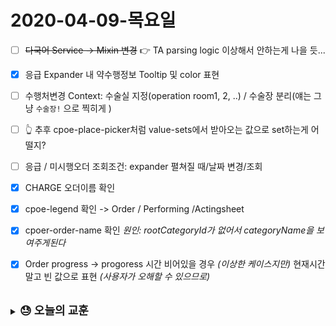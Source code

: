 # 2020-04-09-목요일

- [ ] ~~다국어 Service -> Mixin 변경~~ 👉 TA parsing logic 이상해서 안하는게 나을 듯...
- [x] 응급 Expander 내 약수행정보 Tooltip 및 color 표현
- [ ] 수행처변경 Context: 수술실 지정(operation room1, 2, ..) / 수술장 분리(얘는 그냥 `수술장!` 으로 찍히게 )
- [ ] 👆 추후 cpoe-place-picker처럼 value-sets에서 받아오는 값으로 set하는게 어떨지?
- [ ] 응급 / 미시행오더 조회조건: expander 펼쳐질 때/날짜 변경/조회
- [x] CHARGE 오더이름 확인
- [x] cpoe-legend 확인 -> Order / Performing /Actingsheet
- [x] cpoer-order-name 확인 _원인: rootCategoryId가 없어서 categoryName을 보여주게된다_
- [x] Order progress -> progoress 시간 비어있을 경우 _(이상한 케이스지만)_ 현재시간 말고 빈 값으로 표현 _(사용자가 오해할 수 있으므로)_


<br>
<details>
  <summary>
    <span style="font-size: large; font-weight: bold;">😓 오늘의 교훈</span>
  </summary><br>
  &nbsp;&nbsp;&nbsp;&nbsp;- ⛔️ 급하다고 소스 막 수정해서 배포하지말자. <br>
  &nbsp;&nbsp;&nbsp;&nbsp;- 💣 확인하지 않은 소스는 터지지 않은 폭탄일 뿐...<br>
  &nbsp;&nbsp;&nbsp;&nbsp;- 💩 오늘 내가 한 행동은 말 그대로 덩이다.
</details>